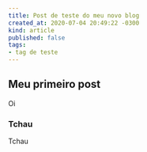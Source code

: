 ```yaml
---
title: Post de teste do meu novo blog
created_at: 2020-07-04 20:49:22 -0300
kind: article
published: false
tags:
- tag de teste
---
```


## Meu primeiro post

Oi

### Tchau

Tchau
